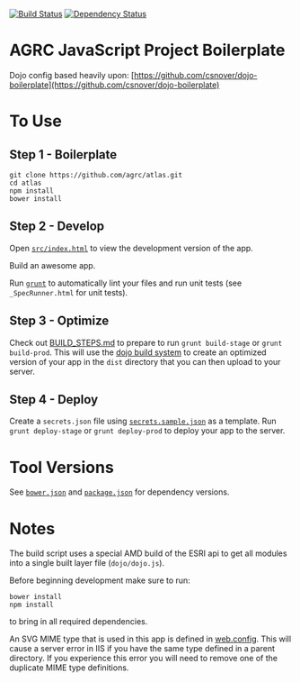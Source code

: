 [![Build Status](https://travis-ci.org/agrc/atlas.svg?branch=master)](https://travis-ci.org/agrc/atlas) [![Dependency Status](https://gemnasium.com/agrc/atlas.svg)](https://gemnasium.com/agrc/atlas)

AGRC JavaScript Project Boilerplate
===================================

Dojo config based heavily upon: [https://github.com/csnover/dojo-boilerplate](https://github.com/csnover/dojo-boilerplate)

# To Use

## Step 1 - Boilerplate

```
git clone https://github.com/agrc/atlas.git
cd atlas
npm install
bower install
```

## Step 2 - Develop

Open [`src/index.html`](src/index.html) to view the development version of the app.

Build an awesome app.

Run [`grunt`](http://gruntjs.com/) to automatically lint your files and run unit tests (see `_SpecRunner.html` for unit tests).

## Step 3 - Optimize

Check out [BUILD_STEPS.md](https://github.com/agrc/atlas/blob/master/BUILD_STEPS.md) to prepare to run `grunt build-stage` or `grunt build-prod`. This will use the [dojo build system](http://dojotoolkit.org/reference-guide/build/) to create an optimized version of your app in the `dist` directory that you can then upload to your server.

## Step 4 - Deploy

Create a `secrets.json` file using [`secrets.sample.json`](secrets.sample.json) as a template. Run `grunt deploy-stage` or `grunt deploy-prod` to deploy your app to the server.

# Tool Versions

See [`bower.json`](bower.json) and [`package.json`](package.json) for dependency versions.

# Notes

The build script uses a special AMD build of the ESRI api to get all modules into a single built layer file (`dojo/dojo.js`).

Before beginning development make sure to run:
```
bower install
npm install
```
to bring in all required dependencies.

An SVG MIME type that is used in this app is defined in [web.config](web.config). This will cause a server error in IIS if you have the same type defined in a parent directory. If you experience this error you will need to remove one of the duplicate MIME type definitions.
